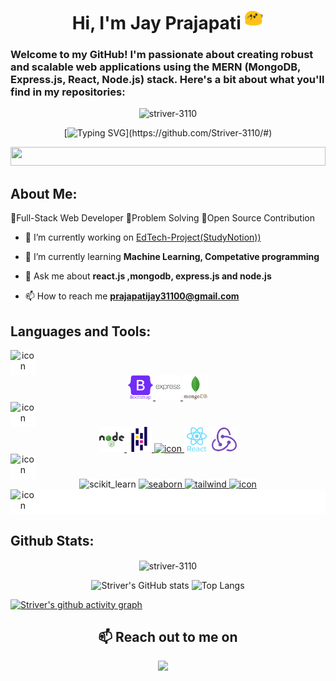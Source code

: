 <h1 align="center">Hi, I'm Jay Prajapati <img src="https://raw.githubusercontent.com/AnmolVerma404/AnmolVerma404/main/gif/happy.gif" width="30"/></h1>
<h3 align="left">Welcome to my GitHub! I'm passionate about creating robust and scalable web applications using the MERN (MongoDB, Express.js, React, Node.js) stack. Here's a bit about what you'll find in my repositories:</h3>
<div align="center">  
<p align="center"> <img src="https://komarev.com/ghpvc/?username=striver-3110&label=Profile%20views&color=0e75b6&style=flat" alt="striver-3110" /> </p>

  [![Typing SVG](https://readme-typing-svg.herokuapp.com?font=monospace&center=true&duration=4700&lines=Always+happy+to+learn+new+stuff.;I+am+open+to+new+opportunities.)](https://github.com/Striver-3110/#)
</div>
<a href="#"><img src="./assets/dBaSKWF.gif" height="30" width="100%"></a>

## **About Me:**

🔸Full-Stack Web Developer
🔸Problem Solving
🔸Open Source Contribution

- 🔭 I’m currently working on [EdTech-Project(StudyNotion))](https://github.com/Striver-3110/EdTech)

- 🌱 I’m currently learning **Machine Learning, Competative programming**

- 💬 Ask me about **react.js ,mongodb, express.js and node.js**

- 📫 How to reach me **prajapatijay31100@gmail.com**

## **Languages and Tools:**

<p align="center"> 
<a style="display: flex; align-items: flex-start;">
    <img src="https://techstack-generator.vercel.app/java-icon.svg" alt="icon" width="40" height="40" style="background-color: white;" />
</a>
<a href="https://getbootstrap.com" target="_blank" rel="noreferrer">
    <img src="https://raw.githubusercontent.com/devicons/devicon/master/icons/bootstrap/bootstrap-plain-wordmark.svg" alt="bootstrap" width="40" height="40" style="background-color: white;" />
</a>
<a href="https://expressjs.com" target="_blank" rel="noreferrer">
    <img src="https://raw.githubusercontent.com/devicons/devicon/master/icons/express/express-original-wordmark.svg" alt="express" width="40" height="40" style="background-color: white;" />
</a>
<a href="https://www.mongodb.com/" target="_blank" rel="noreferrer">
    <img src="https://raw.githubusercontent.com/devicons/devicon/master/icons/mongodb/mongodb-original-wordmark.svg" alt="mongodb" width="40" height="40" style="background-color: white;" />
</a>
<a style="display: flex; align-items: flex-start;">
    <img src="https://techstack-generator.vercel.app/js-icon.svg" alt="icon" width="40" height="40" style="background-color: white;" />
</a>
<a href="https://nodejs.org" target="_blank" rel="noreferrer">
    <img src="https://raw.githubusercontent.com/devicons/devicon/master/icons/nodejs/nodejs-original-wordmark.svg" alt="nodejs" width="40" height="40" style="background-color: white;" />
</a>
<a href="https://pandas.pydata.org/" target="_blank" rel="noreferrer">
    <img src="https://raw.githubusercontent.com/devicons/devicon/2ae2a900d2f041da66e950e4d48052658d850630/icons/pandas/pandas-original.svg" alt="pandas" width="40" height="40" style="background-color: white;" />
</a>
<a href="#">
    <img src="https://techstack-generator.vercel.app/react-icon.svg" alt="icon" width="50" height="50" style="background-color: white;" />
</a>
<img src="https://raw.githubusercontent.com/devicons/devicon/master/icons/react/react-original-wordmark.svg" alt="react" width="40" height="40" style="background-color: white;" />
<a href="https://redux.js.org" target="_blank" rel="noreferrer">
    <img src="https://raw.githubusercontent.com/devicons/devicon/master/icons/redux/redux-original.svg" alt="redux" width="40" height="40" style="background-color: white;" />
</a>
<a href="https://scikit-learn.org/" target="_blank" rel="noreferrer">
    <a style="display: flex; align-items: flex-start;">
        <img src="https://techstack-generator.vercel.app/python-icon.svg" alt="icon" width="40" height="40" style="background-color: white;" />
    </a>
    <img src="https://upload.wikimedia.org/wikipedia/commons/0/05/Scikit_learn_logo_small.svg" alt="scikit_learn" width="40" height="40" style="background-color: white;" />
</a>
<a href="https://seaborn.pydata.org/" target="_blank" rel="noreferrer">
    <img src="https://seaborn.pydata.org/_images/logo-mark-lightbg.svg" alt="seaborn" width="40" height="40" style="background-color: white;" />
</a>
<a href="https://tailwindcss.com/" target="_blank" rel="noreferrer">
    <img src="https://www.vectorlogo.zone/logos/tailwindcss/tailwindcss-icon.svg" alt="tailwind" width="40" height="40" style="background-color: white;" />
</a>
<a href="#">
    <img src="https://techstack-generator.vercel.app/github-icon.svg" alt="icon" width="50" height="50" style="background-color: white;" />
</a>
<a style="display: flex; align-items: flex-start; background-color:white;">
    <img src="https://techstack-generator.vercel.app/cpp-icon.svg" alt="icon" width="40" height="40" style="background-color: white;" />
</a>



## **Github Stats:**
<p align="center">
  <img align="center" src="https://github-readme-streak-stats.herokuapp.com/?user=striver-3110&count_private=true&show_icons=true&theme=vision-friendly-dark&line_height=40" alt="striver-3110" />
</p>
  
<div align="center">
  <p align="center">
  
  ![Striver's GitHub stats](https://github-readme-stats.vercel.app/api?username=Striver-3110&count_private=true&show_icons=true&theme=vision-friendly-dark&line_height=40)
  ![Top Langs](https://github-readme-stats.vercel.app/api/top-langs/?username=Striver-3110&hide=html,css&theme=vision-friendly-dark&count_private=true&line_height=40)
  </p>

</div>


<p align = "center">
  
[![Striver's github activity graph](https://github-readme-activity-graph.vercel.app/graph?username=Striver-3110&bg_color=000000&color=fa7900&line=fb8c1d&point=fb3b02&area=true&hide_border=true)](https://github.com/ashutosh00710/github-readme-activity-graph)
  
</p>

<h2 align="center">
  📫 Reach out to me on
</h2>
<p align="center">
    <a href="https://linkedin.com/in/prajapati-jay3110" target="blank"><img src="https://img.shields.io/badge/linkedin-%230077B5.svg?&style=for-the-badge&logo=linkedin&logoColor=white" /></a>&nbsp;&nbsp;&nbsp;&nbsp;
</p>




